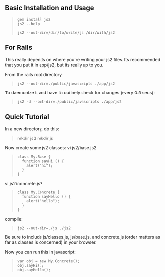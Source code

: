 ## Basic Installation and Usage

>     gem install js2
>     js2 --help
>
>     js2 --out-dir=/dir/to/write/js /dir/with/js2

## For Rails

This really depends on where you're writing your js2 files. Its recommended that you put it in app/js2, but its really up to you.

From the rails root directory

>     js2 --out-dir=./public/javascripts ./app/js2

To daemonize it and have it routinely check for changes (every 0.5 secs):

>     js2 -d --out-dir=./public/javascripts ./app/js2

## Quick Tutorial

In a new directory, do this:

> mkdir js2
> mkdir js

Now create some js2 classes: vi js2/base.js2

>     class My.Base {
>       function sayHi () {
>         alert("hi");
>       }
>     }

vi js2/concrete.js2

>     class My.Concrete {
>       function sayHello () {
>         alert("hello");
>       }
>     }

compile:

>     js2 --out-dir=./js ./js2

Be sure to include js/classes.js, js/base.js, and concrete.js (order matters as far as classes is concerned) in your browser.

Now you can run this in javascript:

>     var obj = new My.Concrete();
>     obj.sayHi();
>     obj.sayHello();
